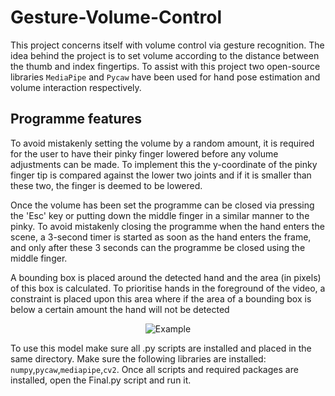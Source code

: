 # Gesture-Volume-Control

This project concerns itself with volume control via gesture recognition. The idea behind the project is to set volume according to the distance between the thumb and index fingertips. To assist with this project two open-source libraries ```MediaPipe``` and ```Pycaw``` have been used for hand pose estimation and volume interaction respectively.

## Programme features

To avoid mistakenly setting the volume by a random amount, it is required for the user to have their pinky finger lowered before any volume adjustments can be made. To implement this the y-coordinate of the pinky finger tip is compared against the lower two joints and if it is smaller than these two, the finger is deemed to be lowered.

Once the volume has been set the programme can be closed via pressing the 'Esc' key or putting down the middle finger in a similar manner to the pinky. To avoid mistakenly closing the programme when the hand enters the scene, a 3-second timer is started as soon as the hand enters the frame, and only after these 3 seconds can the programme be closed using the middle finger.

A bounding box is placed around the detected hand and the area (in pixels) of this box is calculated. To prioritise hands in the foreground of the video, a constraint is placed upon this area where if the area of a bounding box is below a certain amount the hand will not be detected 


<p align="center">
  <img src=Example.gif alt="Example"/>
</p>

To use this model make sure all .py scripts are installed and placed in the same directory. Make sure the following libraries are installed: ```numpy```,```pycaw```,```mediapipe```,```cv2```. Once all scripts and required packages are installed, open the Final.py script and run it.
